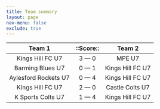 ```yaml
---
title: Team summary
layout: page
nav-menu: false
exclude: true
---
```




|        Team 1        |  ::Score::  |      Team 2      |
|:--------------------:|:-----------:|:----------------:|
|   Kings Hill FC U7   | 3 &mdash; 0 |      MPE U7      |
|   Barming Blues U7   | 0 &mdash; 1 | Kings Hill FC U7 |
| Aylesford Rockets U7 | 0 &mdash; 4 | Kings Hill FC U7 |
|   Kings Hill FC U7   | 2 &mdash; 0 | Castle Colts U7  |
|  K Sports Colts U7   | 1 &mdash; 4 | Kings Hill FC U7 |

 <br /><br /><br />